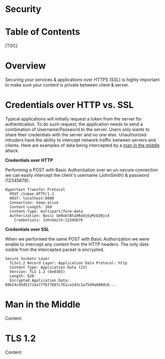 # Security

# Table of Contents

[TOC]

# Overview

Securing your services & applications over HTTPS (SSL) is highly important to make sure your content is private between client & server.

# Credentials over HTTP vs. SSL

Typical applications will initially request a token from the server for authentication. To do such request, the application needs to send a combination of Username/Password to the server. Users only wants to share their credentials with the server and no one else. Unauthorized intruders have the ability to intercept network traffic between servers and clients. Here are examples of data being intercepted by a [man in the middle](#man-in-the-middle) attack.

**Credentials over HTTP**

Performing a POST with Basic Authorization over an un-secure connection we can easily intercept the client's username (JohnSmith) & password (12345678).

```http
Hypertext Transfer Protocol
  POST /token HTTP/1.1
  HOST: localhost:8080
  Connection: keep-alive
  Content-Length: 269
  Content-Type: multipart/form-data
  Authorization: Basic Sm9oblNtaXRoOjEyMzQ1Njc4
    Credentials: JohnSmith:12345678
```

**Credentials over SSL**

When we performed the same POST with Basic Authorization we were enable to intercept any content from the HTTP headers. The only data visible from the intercepted packet is encrypted.

```http
Secure Sockets Layer
  TLSv1.2 Record Layer: Application Data Protocol: http
  Content Type: Application Data (23)
  Version: TLS 1.2 (0x0303)
  Length: 620
  Encrypted Application Data: 09b24c93d51714a77fb77687c761ca1d3c1a75d9a680dc6...
```

# Man in the Middle

Content

# TLS 1.2

Content
